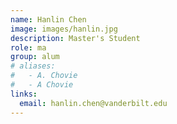 ```yaml
---
name: Hanlin Chen
image: images/hanlin.jpg
description: Master's Student
role: ma
group: alum
# aliases:
#   - A. Chovie
#   - A Chovie
links:
  email: hanlin.chen@vanderbilt.edu
---
```


